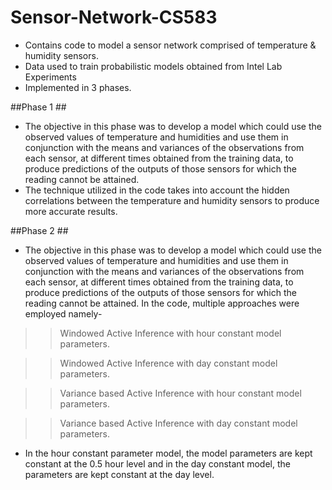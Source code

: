 # Sensor-Network-CS583

* Contains code to model a sensor network comprised of temperature & humidity sensors.
* Data used to train probabilistic models obtained from Intel Lab Experiments
* Implemented in 3 phases.

##Phase 1 ##
* The objective in this phase was to develop a model which could use the observed values of temperature and humidities and use them in conjunction with the means and variances of the observations from each sensor, at different times obtained from the training data, to produce predictions of the outputs of those sensors for which the reading cannot be attained.
* The technique utilized in the code takes into account the hidden correlations between the temperature and humidity sensors to produce more accurate results.

##Phase 2 ##
* The objective in this phase was to develop a model which could use the observed values of temperature and
humidities and use them in conjunction with the means and variances of the observations from each sensor, at
different times obtained from the training data, to produce predictions of the outputs of those sensors for which the
reading cannot be attained.
In the code, multiple approaches were employed namely-

>> Windowed Active Inference with hour constant model parameters.

>> Windowed Active Inference with day constant model parameters.

>> Variance based Active Inference with hour constant model parameters.

>> Variance based Active Inference with day constant model parameters.

* In the hour constant parameter model, the model parameters are kept constant at the 0.5 hour level and in the day constant model, the parameters are kept constant at the day level.
